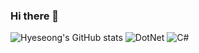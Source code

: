 ### Hi there 👋

<!--
**flycoflyco/flycoflyco** is a ✨ _special_ ✨ repository because its `README.md` (this file) appears on your GitHub profile.

Here are some ideas to get you started:

- 🔭 I’m currently working on ...
- 🌱 I’m currently learning ...
- 👯 I’m looking to collaborate on ...
- 🤔 I’m looking for help with ...
- 💬 Ask me about ...
- 📫 How to reach me: ...
- 😄 Pronouns: ...
- ⚡ Fun fact: ...
-->

![Hyeseong's GitHub stats](https://github-readme-stats.vercel.app/api?username=flycoflyco&show_icons=true&theme=radical)
![DotNet](https://img.shields.io/badge/dotnet-007396.svg?&style=flat-square&logo=dotnet&logoColor=white)
![C#](https://img.shields.io/badge/.NET-C%23-007396?style=flat)


